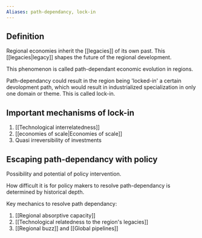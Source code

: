 ```yaml
---
Aliases: path-dependancy, lock-in
---
```

## Definition
Regional economies inherit the [[legacies]] of its own past. This [[legacies|legacy]] shapes the future of the regional development.

This phenomenon is called path-dependant economic evolution in regions.

Path-dependancy could result in the region being 'locked-in' a certain devolopment path, which would result in industrialized specialization in only one domain or theme. This is called lock-in. 

## Important mechanisms of lock-in
1. [[Technological interrelatedness]]
2. [[economies of scale|Economies of scale]]
3. Quasi irreversibility of investments

## Escaping path-dependancy with policy
Possibility and potential of policy intervention.

How difficult it is for policy makers to resolve path-dependancy is determined by historical depth.

Key mechanics to resolve path dependancy:
1. [[Regional absorptive capacity]] 
2. [[Technological relatedness to the region's legacies]]
4. [[Regional buzz]] and [[Global pipelines]] 



